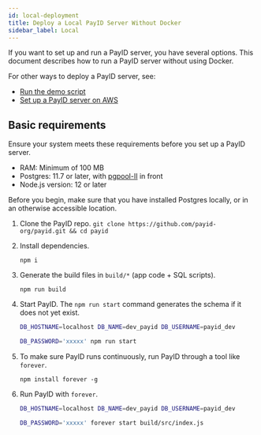 ```yaml
---
id: local-deployment
title: Deploy a Local PayID Server Without Docker
sidebar_label: Local
---
```


If you want to set up and run a PayID server, you have several options. This document describes how to run a PayID server without using Docker.

For other ways to deploy a PayID server, see:

- [Run the demo script](getting-started)
- [Set up a PayID server on AWS](remote-deployment)

## Basic requirements

Ensure your system meets these requirements before you set up a PayID server.

- RAM: Minimum of 100 MB
- Postgres: 11.7 or later, with [pgpool-II](https://www.pgpool.net) in front
- Node.js version: 12 or later

Before you begin, make sure that you have installed Postgres locally, or in an otherwise accessible location.

1. Clone the PayID repo.
   `git clone https://github.com/payid-org/payid.git && cd payid`
2. Install dependencies.

   `npm i`

3. Generate the build files in `build/*` (app code + SQL scripts).

   `npm run build`

4. Start PayID. The `npm run start` command generates the schema if it does not yet exist.

   ```bash
   DB_HOSTNAME=localhost DB_NAME=dev_payid DB_USERNAME=payid_dev

   DB_PASSWORD='xxxxx' npm run start
   ```

5. To make sure PayID runs continuously, run PayID through a tool like `forever`.

   `npm install forever -g`

6. Run PayID with `forever`.

   ```bash
   DB_HOSTNAME=localhost DB_NAME=dev_payid DB_USERNAME=payid_dev

   DB_PASSWORD='xxxxx' forever start build/src/index.js
   ```
